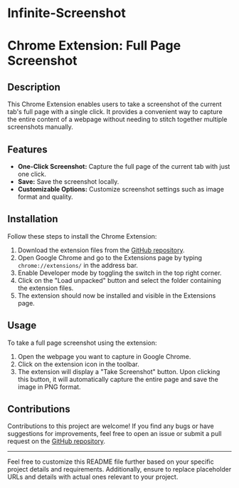 # Infinite-Screenshot

# Chrome Extension: Full Page Screenshot

## Description

This Chrome Extension enables users to take a screenshot of the current tab's full page with a single click. It provides a convenient way to capture the entire content of a webpage without needing to stitch together multiple screenshots manually.

## Features

- **One-Click Screenshot:** Capture the full page of the current tab with just one click.
- **Save:** Save the screenshot locally.
- **Customizable Options:** Customize screenshot settings such as image format and quality.

## Installation

Follow these steps to install the Chrome Extension:

1. Download the extension files from the [GitHub repository](#).
2. Open Google Chrome and go to the Extensions page by typing `chrome://extensions/` in the address bar.
3. Enable Developer mode by toggling the switch in the top right corner.
4. Click on the "Load unpacked" button and select the folder containing the extension files.
5. The extension should now be installed and visible in the Extensions page.

## Usage

To take a full page screenshot using the extension:

1. Open the webpage you want to capture in Google Chrome.
2. Click on the extension icon in the toolbar.
3. The extension will display a "Take Screenshot" button. Upon clicking this button, it will automatically capture the entire page and save the image in PNG format.

## Contributions

Contributions to this project are welcome! If you find any bugs or have suggestions for improvements, feel free to open an issue or submit a pull request on the [GitHub repository](#).

---

Feel free to customize this README file further based on your specific project details and requirements. Additionally, ensure to replace placeholder URLs and details with actual ones relevant to your project.
